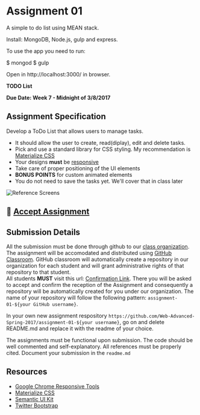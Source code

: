 # Assignment 01

A simple to do list using MEAN stack.

Install: MongoDB, Node.js, gulp and express.

To use the app you need to run:

$ mongod $ gulp

Open in http://localhost:3000/ in browser.






**TODO List**

**Due Date: Week 7 - Midnight of 3/8/2017**

## Assignment Specification

Develop a ToDo List that allows users to manage tasks.
* It should allow the user to create, read(diplay), edit and delete tasks.
* Pick and use a standard library for CSS styling. My recommendation is [Materialize CSS](http://materializecss.com/)
* Your designs **must** be [responsive](https://developers.google.com/web/tools/chrome-devtools/device-mode/emulate-mobile-viewports)
* Take care of proper positioning of the UI elements
* **BONUS POINTS** for custom animated elements
* You do not need to save the tasks yet. We'll cover that in class later

![Reference Screens](img/screens.png)

## :star2: [Accept Assignment](https://classroom.github.com/assignment-invitations/fa9b8a186aae86d6585e4297354cb863)

## Submission Details
All the submission must be done through github to our [class organization](https://github.com/Web-Advanced-Spring-2017). The assignment will be accomodated and distributed using [GitHub Classroom](https://classroom.github.com/). GitHub classroom will automatically create a repository in our organization for each student and will grant administrative rights of that repository to that student.    
All students **MUST** visit this url: [Confirmation Link](https://classroom.github.com/assignment-invitations/fa9b8a186aae86d6585e4297354cb863). There you will be asked to accept and confirm the reception of the Assignment and consequently a repository will be automatically created for you under our organization. The name of your repository will follow the following pattern: `assignment-01-${your GitHub username}`.

In your own new assignment respository `https://github.com/Web-Advanced-Spring-2017/assignment-01-${your username}`, go on and delete README.md and replace it with the readme of your choice.    

The assignments must be functional upon submission. The code should be well commented and self-explanatory. All references must be properly cited. Document your submission in the `readme.md`


## Resources
* [Google Chrome Responsive Tools](https://developers.google.com/web/tools/chrome-devtools/device-mode/emulate-mobile-viewports)
* [Materialize CSS](http://materializecss.com/)
* [Semantic UI Kit](http://semantic-ui.com)
* [Twitter Bootstrap](http://getbootstrap.com/)
